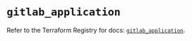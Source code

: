 # `gitlab_application`

Refer to the Terraform Registry for docs: [`gitlab_application`](https://registry.terraform.io/providers/gitlabhq/gitlab/16.8.0/docs/resources/application).
